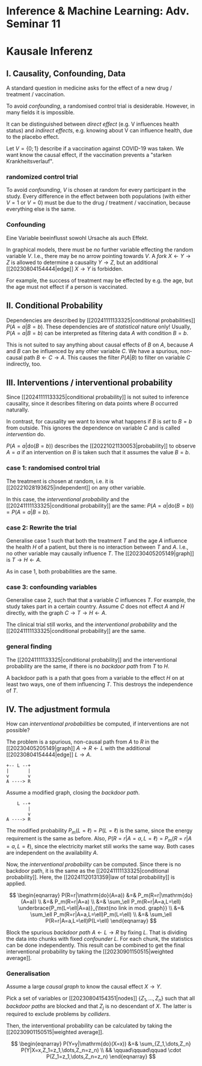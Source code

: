 # Inference & Machine Learning: Adv. Seminar 11
# Kausale Inferenz

## I. Causality, Confounding, Data
A standard question in medicine asks for the effect of a new drug / treatment / vaccination.

To avoid *confounding*, a randomised control trial is desiderable. However, in many fields it is impossible.

It can be distinguished between *direct effect* (e.g. V influences health status) and *indirect effects*, e.g. knowing about V can influence health, due to the placebo effect.

Let $V=\{0;1\}$ describe if a vaccination against COVID-19 was taken. We want know the causal effect, if the vaccination prevents a "starken Krankheitsverlauf".

### randomized control trial
To avoid *confounding*, $V$ is chosen at random for every participant in the study. Every difference in the effect between both populations (with either $V=1$ or $V=0$) must be due to the drug / treatment / vaccination, because everything else is the same.

### Confounding
Eine Variable beeinflusst sowohl Ursache als auch Effekt.

In graphical models, there must be *no* further variable effecting the random variable $V$. I.e., there may be no arrow pointing towards $V$. A *fork* $X\leftarrow Y \rightarrow Z$ is allowed to determine a causality $Y\rightarrow Z$, but an additional [[20230804154444|edge]] $X\rightarrow Y$ is forbidden.

For example, the success of treatment may be effected by e.g. the age, but the age must not effect if a person is vaccinated.

## II. Conditional Probability
Dependencies are described by [[20241111133325|conditional probabilities]] $P(A=a|B=b$). These dependencies are of *statistical* nature only! Usually, $P(A=a|B=b)$ can be interpreted as filtering data $A$ with condition $B=b$.

This is not suited to say anything about causal effects of $B$ on $A$, because $A$ and $B$ can be influenced by any other variable $C$. We have a spurious, non-causal path  $B\leftarrow C \rightarrow A$. This causes the filter $P(A|B)$ to filter on variable $C$ indirectly, too.

## III. Interventions / interventional probability
Since [[20241111133325|conditional probability]] is not suited to inference causality, since it describes filtering on data points where $B$ occurred naturally.

In contrast, for causality we want to know what happens if $B$ is *set* to $B=b$ from outside. This ignores the dependence on variable $C$ and is called *intervention* $\mathrm{do}$.

$P(A=a|\mathrm{do}(B=b))$ describes the [[20221021130053|probability]] to observe $A=a$ if an intervention on $B$ is taken such that it assumes the value $B=b$.

### case 1: randomised control trial
The treatment is chosen at random, i.e. it is [[20221028193625|independent]] on any other variable.

In this case, the *interventional probability* and the [[20241111133325|conditional probability]] are the same: $P(A=a|\mathrm{do}(B=b))=P(A=a|B=b)$.

### case 2: Rewrite the trial
Generalise case 1 such that both the treatment $T$ and the age $A$ influence the health $H$ of a patient, but there is no interaction between $T$ and $A$. I.e., no other variable may causally influence $T$. The [[20230405205149|graph]] is $T\rightarrow H \leftarrow A$.

As in case 1, both probabilities are the same.

### case 3: confounding variables
Generalise case 2, such that that a variable $C$ influences $T$. For example, the study takes part in a certain country. Assume $C$ does not effect $A$ and $H$ directly, with the graph $C\rightarrow T\rightarrow H \leftarrow A$.

The clinical trial still works, and the *interventional probability* and the [[20241111133325|conditional probability]] are the same.

### general finding
The [[20241111133325|conditional probability]] and the interventional probability are the same, if there is no *backdoor path* from $T$ to $H$.

A backdoor path is a path that goes from a variable to the effect $H$ on at least two ways, one of them influencing $T$. This destroys the independence of $T$.

## IV. The adjustment formula
How can *interventional probabilities* be computed, if interventions are not possible?

The problem is a spurious, non-causal path from $A$ to $R$ in the [[20230405205149|graph]] $A\rightarrow R\leftarrow L$ with the additional [[20230804154444|edge]] $L\rightarrow A$.

```ditaa
+-- L --+
|       |
v       v
A ----> R
```

Assume a modified graph, closing the *backdoor path*.

```ditaa
    L --+
        |
        v
A ----> R
```

The modified probability $P_m(L=\ell)=P(L=\ell)$ is the same, since the energy requirement is the same as before. Also, $P(R=r|A=a,L=\ell)=P_m(R=r|A=a,L=\ell)$, since the electricity market still works the same way. Both cases are independent on the availability $A$.

Now, the *interventional probability* can be computed. Since there is no backdoor path, it is the same as the [[20241111133325|conditional probability]]. Here, the [[20241120131359|law of total probability]] is applied.

$$
\begin{eqnarray}
    P(R=r|\mathrm{do}(A=a))
        &=& P_m(R=r|\mathrm{do}(A=a)) \\
        &=& P_m(R=r|A=a) \\
        &=& \sum_\ell P_m(R=r|A=a,L=\ell)
            \underbrace{P_m(L=\ell|A=a)}_{\text{no link in mod. graph}} \\
        &=& \sum_\ell P_m(R=r|A=a,L=\ell)P_m(L=\ell) \\
        &=& \sum_\ell P(R=r|A=a,L=\ell)P(L=\ell)
\end{eqnarray}
$$

Block the spurious *backdoor path* $A\leftarrow L \rightarrow R$ by fixing $L$. That is dividing the data into chunks with fixed *confounder* $L$. For each chunk, the statistics can be done independently. This result can be combined to get the final interventional probability by taking the [[20230901150515|weighted average]].

### Generalisation
Assume a large *causal graph* to know the causal effect $X\rightarrow Y$.

Pick a set of variables or [[20230804154351|nodes]] $\{Z_1,\dots,Z_n\}$ such that all *backdoor paths* are blocked and that $Z_j$ is no descendant of $X$. The latter is required to exclude problems by *colliders*.

Then, the interventional probability can be calculated by taking the [[20230901150515|weighted average]].

$$
\begin{eqnarray}
    P(Y=y|\mathrm{do}(X=x))
        &=& \sum_{Z_1,\dots,Z_n}
            P(Y|X=x,Z_1=z_1,\dots,Z_n=z_n) \\
        &&
            \qquad\qquad\qquad
            \cdot P(Z_1=z_1,\dots,Z_n=z_n)
\end{eqnarray}
$$
